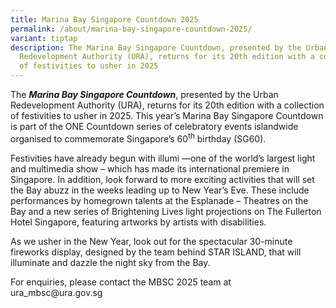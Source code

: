 ```yaml
---
title: Marina Bay Singapore Countdown 2025
permalink: /about/marina-bay-singapore-countdown-2025/
variant: tiptap
description: The Marina Bay Singapore Countdown, presented by the Urban
  Redevelopment Authority (URA), returns for its 20th edition with a collection
  of festivities to usher in 2025
---
```

<p>The <strong><em>Marina Bay Singapore Countdown</em></strong>, presented
by the Urban Redevelopment Authority (URA), returns for its 20th edition
with a collection of festivities to usher in 2025. This year’s Marina Bay
Singapore Countdown is part of the ONE Countdown series of celebratory
events islandwide organised to commemorate Singapore’s 60<sup>th</sup> birthday
(SG60).</p>
<p></p>
<p>Festivities have already begun with illumi —one of the world’s largest
light and multimedia show – which has made its international premiere in
Singapore. In addition, look forward to more exciting activities that will
set the Bay abuzz in the weeks leading up to New Year’s Eve. These include
performances by homegrown talents at the Esplanade – Theatres on the Bay
and a new series of Brightening Lives light projections on The Fullerton
Hotel Singapore, featuring artworks by artists with disabilities.</p>
<p></p>
<p>As we usher in the New Year, look out for the spectacular 30-minute fireworks
display, designed by the team behind STAR ISLAND, that will illuminate
and dazzle the night sky from the Bay.</p>
<p></p>
<p>For enquiries, please contact the MBSC 2025 team at <a rel="noopener noreferrer nofollow" target="_blank">ura_mbsc@ura.gov.sg</a>
</p>